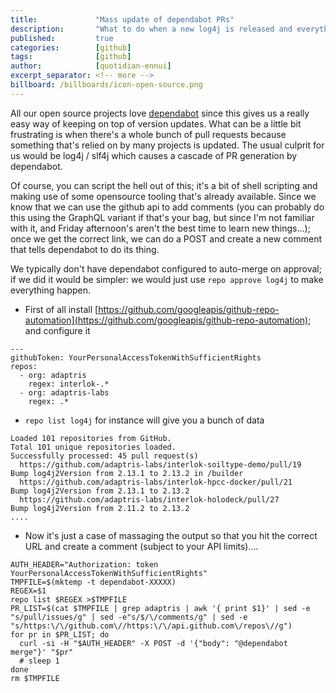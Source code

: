 ```yaml
---
title:             "Mass update of dependabot PRs"
description:       "What to do when a new log4j is released and everything has a new PR..."
published:         true
categories:        [github]
tags:              [github]
author:            [quotidian-ennui]
excerpt_separator: <!-- more -->
billboard: /billboards/icon-open-source.png
---
```


All our open source projects love [dependabot](https://dependabot.com) since this gives us a really easy way of keeping on top of version updates. What can be a little bit frustrating is when there's a whole bunch of pull requests because something that's relied on by many projects is updated. The usual culprit for us would be log4j / slf4j which causes a cascade of PR generation by dependabot.

<!-- more -->

Of course, you can script the hell out of this; it's a bit of shell scripting and making use of some opensource tooling that's already available. Since we know that we can use the github api to add comments (you can probably do this using the GraphQL variant if that's your bag, but since I'm not familiar with it, and Friday afternoon's aren't the best time to learn new things...); once we get the correct link, we can do a POST and create a new comment that tells dependabot to do its thing.

We typically don't have dependabot configured to auto-merge on approval; if we did it would be simpler: we would just use `repo approve log4j` to make everything happen.

* First of all install [https://github.com/googleapis/github-repo-automation](https://github.com/googleapis/github-repo-automation); and configure it

```
---
githubToken: YourPersonalAccessTokenWithSufficientRights
repos:
  - org: adaptris
    regex: interlok-.*
  - org: adaptris-labs
    regex: .*
```

* `repo list log4j` for instance will give you a bunch of data

```
Loaded 101 repositories from GitHub.
Total 101 unique repositories loaded.
Successfully processed: 45 pull request(s)
  https://github.com/adaptris-labs/interlok-soiltype-demo/pull/19    Bump log4j2Version from 2.13.1 to 2.13.2 in /builder
  https://github.com/adaptris-labs/interlok-hpcc-docker/pull/21      Bump log4j2Version from 2.13.1 to 2.13.2
  https://github.com/adaptris-labs/interlok-holodeck/pull/27         Bump log4j2Version from 2.11.2 to 2.13.2
....
```

* Now it's just a case of massaging the output so that you hit the correct URL and create a comment (subject to your API limits)....

```
AUTH_HEADER="Authorization: token YourPersonalAccessTokenWithSufficientRights"
TMPFILE=$(mktemp -t dependabot-XXXXX)
REGEX=$1
repo list $REGEX >$TMPFILE
PR_LIST=$(cat $TMPFILE | grep adaptris | awk '{ print $1}' | sed -e "s/pull/issues/g" | sed -e"s/$/\/comments/g" | sed -e "s/https:\/\/github.com\//https:\/\/api.github.com\/repos\//g")
for pr in $PR_LIST; do
  curl -si -H "$AUTH_HEADER" -X POST -d '{"body": "@dependabot merge"}' "$pr"
  # sleep 1
done
rm $TMPFILE
```